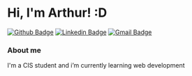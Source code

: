 # Hi, I'm Arthur! :D

[![Github Badge](https://img.shields.io/badge/-Github-000?style=flat-square&logo=Github&logoColor=white&link=https://github.com/fagnerpsantos)](https://github.com/castilhoarth)
[![Linkedin Badge](https://img.shields.io/badge/-LinkedIn-blue?style=flat-square&logo=Linkedin&logoColor=white&link=https://www.linkedin.com/in/fagnerpsantos/)](https://www.linkedin.com/in/castilhoarthur/)
[![Gmail Badge](https://img.shields.io/badge/-castartx@gmail.com-c14438?style=flat-square&logo=Gmail&logoColor=white&link=mailto:castartx@gmail.com)](mailto:castartx@gmail.com)
### About me
I'm a CIS student and i’m currently learning web development

<!--
**castilhoarth/castilhoarth** is a ✨ _special_ ✨ repository because its `README.md` (this file) appears on your GitHub profile.

Here are some ideas to get you started:

- 🔭 I’m currently working on ...
- 🌱 I’m currently learning ...
- 👯 I’m looking to collaborate on ...
- 🤔 I’m looking for help with ...
- 💬 Ask me about ...
- 📫 How to reach me: ...
- 😄 Pronouns: ...
- ⚡ Fun fact: ...


# Arthur de Castilho

Olá, tudo bem ?
Sou um entusiasta da computação e da música. Gosto de desenvolver projetos web e tocar bateria.


 <br/> :email: &nbsp; Entre em contato comigo: [![Linkedin Badge](https://img.shields.io/badge/-ArthurCastilho-blue?style=flat-square&logo=Linkedin&logoColor=white&link=https://www.linkedin.com/in/castilhoarthur/)](https://www.linkedin.com/in/castilhoarthur/) 
| 


-->
